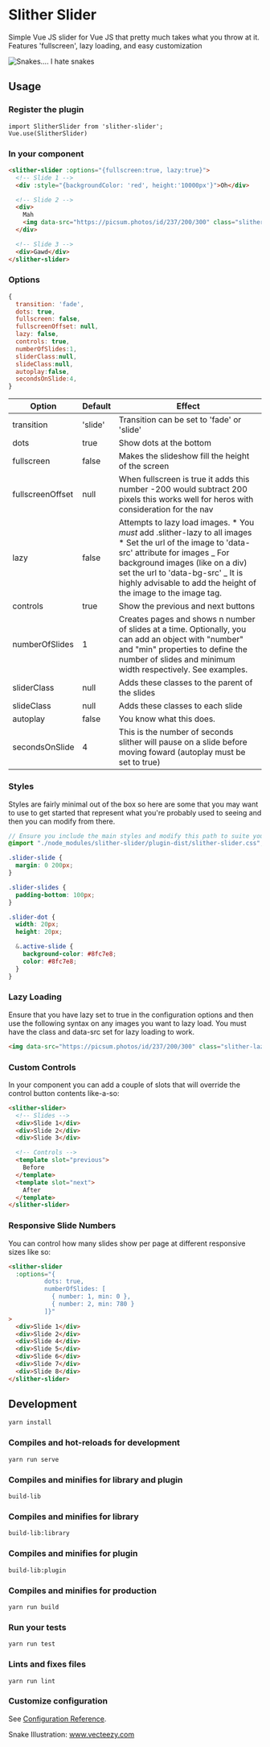 # Slither Slider

Simple Vue JS slider for Vue JS that pretty much takes what you throw at it. Features 'fullscreen', lazy loading, and easy customization

![Snakes.... I hate snakes](https://github.com/dolbex/slither-slider/blob/master/snake.png?raw=true)

## Usage

### Register the plugin

```
import SlitherSlider from 'slither-slider';
Vue.use(SlitherSlider)
```

### In your component

```html
<slither-slider :options="{fullscreen:true, lazy:true}">
  <!-- Slide 1 -->
  <div :style="{backgroundColor: 'red', height:'10000px'}">Oh</div>

  <!-- Slide 2 -->
  <div>
    Mah
    <img data-src="https://picsum.photos/id/237/200/300" class="slither-lazy" />
  </div>

  <!-- Slide 3 -->
  <div>Gawd</div>
</slither-slider>
```

### Options

```javascript
{
  transition: 'fade',
  dots: true,
  fullscreen: false,
  fullscreenOffset: null,
  lazy: false,
  controls: true,
  numberOfSlides:1,
  sliderClass:null,
  slideClass:null,
  autoplay:false,
  secondsOnSlide:4,
}
```

| Option           | Default | Effect                                                                                                                                                                                                                                                                                  |
| ---------------- | ------- | --------------------------------------------------------------------------------------------------------------------------------------------------------------------------------------------------------------------------------------------------------------------------------------- |
| transition       | 'slide' | Transition can be set to 'fade' or 'slide'                                                                                                                                                                                                                                              |
| dots             | true    | Show dots at the bottom                                                                                                                                                                                                                                                                 |
| fullscreen       | false   | Makes the slideshow fill the height of the screen                                                                                                                                                                                                                                       |
| fullscreenOffset | null    | When fullscreen is true it adds this number -200 would subtract 200 pixels this works well for heros with consideration for the nav                                                                                                                                                     |
| lazy             | false   | Attempts to lazy load images. * You *must* add .slither-lazy to all images * Set the url of the image to 'data-src' attribute for images _ For background images (like on a div) set the url to 'data-bg-src' _ It is highly advisable to add the height of the image to the image tag. |
| controls         | true    | Show the previous and next buttons                                                                                                                                                                                                                                                      |
| numberOfSlides   | 1       | Creates pages and shows n number of slides at a time. Optionally, you can add an object with "number" and "min" properties to define the number of slides and minimum width respectively. See examples.                                                                                 |
| sliderClass      | null    | Adds these classes to the parent of the slides                                                                                                                                                                                                                                          |
| slideClass       | null    | Adds these classes to each slide                                                                                                                                                                                                                                                        |
| autoplay         | false   | You know what this does.                                                                                                                                                                                                                                                                |
| secondsOnSlide   | 4       | This is the number of seconds slither will pause on a slide before moving foward (autoplay must be set to true)                                                                                                                                                                         |

### Styles

Styles are fairly minimal out of the box so here are some that you may want to use to get started that represent what you're probably used to seeing and then you can modify from there.

```scss
// Ensure you include the main styles and modify this path to suite your needs
@import "./node_modules/slither-slider/plugin-dist/slither-slider.css";

.slider-slide {
  margin: 0 200px;
}

.slider-slides {
  padding-bottom: 100px;
}

.slider-dot {
  width: 20px;
  height: 20px;

  &.active-slide {
    background-color: #8fc7e8;
    color: #8fc7e8;
  }
}
```

### Lazy Loading

Ensure that you have lazy set to true in the configuration options and then use the following syntax on any images you want to lazy load. You must have the class and data-src set for lazy loading to work.

```html
<img data-src="https://picsum.photos/id/237/200/300" class="slither-lazy" />
```

### Custom Controls

In your component you can add a couple of slots that will override the control button contents like-a-so:

```html
<slither-slider>
  <!-- Slides -->
  <div>Slide 1</div>
  <div>Slide 2</div>
  <div>Slide 3</div>

  <!-- Controls -->
  <template slot="previous">
    Before
  </template>
  <template slot="next">
    After
  </template>
</slither-slider>
```

### Responsive Slide Numbers

You can control how many slides show per page at different responsive sizes like so:

```html
<slither-slider
  :options="{
          dots: true,
          numberOfSlides: [
            { number: 1, min: 0 },
            { number: 2, min: 780 }
          ]}"
>
  <div>Slide 1</div>
  <div>Slide 2</div>
  <div>Slide 4</div>
  <div>Slide 5</div>
  <div>Slide 6</div>
  <div>Slide 7</div>
  <div>Slide 8</div>
</slither-slider>
```

## Development

```
yarn install
```

### Compiles and hot-reloads for development

```
yarn run serve
```

### Compiles and minifies for library and plugin

```
build-lib
```

### Compiles and minifies for library

```
build-lib:library
```

### Compiles and minifies for plugin

```
build-lib:plugin
```

### Compiles and minifies for production

```
yarn run build
```

### Run your tests

```
yarn run test
```

### Lints and fixes files

```
yarn run lint
```

### Customize configuration

See [Configuration Reference](https://cli.vuejs.org/config/).

Snake Illustration: <a href="https://www.vecteezy.com/">www.vecteezy.com</a>
